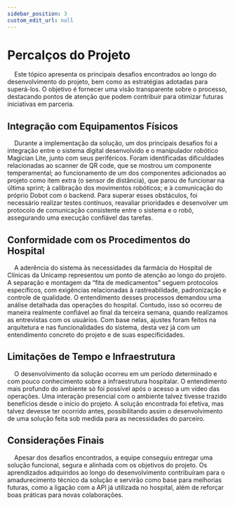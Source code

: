```yaml
---
sidebar_position: 3
custom_edit_url: null
---
```


# Percalços do Projeto

&nbsp;&nbsp;&nbsp;&nbsp;Este tópico apresenta os principais desafios encontrados ao longo do desenvolvimento do projeto, bem como as estratégias adotadas para superá-los. O objetivo é fornecer uma visão transparente sobre o processo, destacando pontos de atenção que podem contribuir para otimizar futuras iniciativas em parceria.

## Integração com Equipamentos Físicos

&nbsp;&nbsp;&nbsp;&nbsp;Durante a implementação da solução, um dos principais desafios foi a integração entre o sistema digital desenvolvido e o manipulador robótico Magician Lite, junto com seus periféricos. Foram identificadas dificuldades relacionadas ao scanner de QR code, que se mostrou um componente temperamental; ao funcionamento de um dos componentes adicionados ao projeto como item extra (o sensor de distância), que parou de funcionar na última sprint; à calibração dos movimentos robóticos; e à comunicação do próprio Dobot com o backend. Para superar esses obstáculos, foi necessário realizar testes contínuos, reavaliar prioridades e desenvolver um protocolo de comunicação consistente entre o sistema e o robô, assegurando uma execução confiável das tarefas.

## Conformidade com os Procedimentos do Hospital

&nbsp;&nbsp;&nbsp;&nbsp;A aderência do sistema às necessidades da farmácia do Hospital de Clínicas da Unicamp representou um ponto de atenção ao longo do projeto. A separação e montagem da “fita de medicamentos” seguem protocolos específicos, com exigências relacionadas à rastreabilidade, padronização e controle de qualidade. O entendimento desses processos demandou uma análise detalhada das operações do hospital. Contudo, isso só ocorreu de maneira realmente confiável ao final da terceira semana, quando realizamos as entrevistas com os usuários. Com base nelas, ajustes foram feitos na arquitetura e nas funcionalidades do sistema, desta vez já com um entendimento concreto do projeto e de suas especificidades.

## Limitações de Tempo e Infraestrutura

&nbsp;&nbsp;&nbsp;&nbsp;O desenvolvimento da solução ocorreu em um período determinado e com pouco conhecimento sobre a infraestrutura hospitalar. O entendimento mais profundo do ambiente só foi possível após o acesso a um vídeo das operações. Uma interação presencial com o ambiente talvez tivesse trazido benefícios desde o início do projeto. A solução encontrada foi efetiva, mas talvez devesse ter ocorrido antes, possibilitando assim o desenvolvimento de uma solução feita sob medida para as necessidades do parceiro.

## Considerações Finais

&nbsp;&nbsp;&nbsp;&nbsp;Apesar dos desafios encontrados, a equipe conseguiu entregar uma solução funcional, segura e alinhada com os objetivos do projeto. Os aprendizados adquiridos ao longo do desenvolvimento contribuíram para o amadurecimento técnico da solução e servirão como base para melhorias futuras, como a ligação com a API já utilizada no hospital, além de reforçar boas práticas para novas colaborações.
